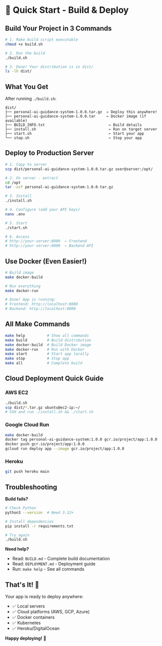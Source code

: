 # 🚀 Quick Start - Build & Deploy

## Build Your Project in 3 Commands

```bash
# 1. Make build script executable
chmod +x build.sh

# 2. Run the build
./build.sh

# 3. Done! Your distribution is in dist/
ls -lh dist/
```

## What You Get

After running `./build.sh`:

```
dist/
├── personal-ai-guidance-system-1.0.0.tar.gz  ← Deploy this anywhere!
├── personal-ai-guidance-system-1.0.0.tar     ← Docker image (if available)
├── BUILD_INFO.txt                             ← Build details
├── install.sh                                 ← Run on target server
├── start.sh                                   ← Start your app
└── stop.sh                                    ← Stop your app
```

## Deploy to Production Server

```bash
# 1. Copy to server
scp dist/personal-ai-guidance-system-1.0.0.tar.gz user@server:/opt/

# 2. On server - extract
cd /opt
tar -xzf personal-ai-guidance-system-1.0.0.tar.gz

# 3. Install
./install.sh

# 4. Configure (add your API keys)
nano .env

# 5. Start
./start.sh

# 6. Access
# http://your-server:8080  ← Frontend
# http://your-server:8000  ← Backend API
```

## Use Docker (Even Easier!)

```bash
# Build image
make docker-build

# Run everything
make docker-run

# Done! App is running:
# Frontend: http://localhost:8080
# Backend: http://localhost:8000
```

## All Make Commands

```bash
make help          # Show all commands
make build         # Build distribution
make docker-build  # Build Docker image
make docker-run    # Run with Docker
make start         # Start app locally
make stop          # Stop app
make all           # Complete build
```

## Cloud Deployment Quick Guide

### AWS EC2
```bash
./build.sh
scp dist/*.tar.gz ubuntu@ec2-ip:~/
# SSH and run ./install.sh && ./start.sh
```

### Google Cloud Run
```bash
make docker-build
docker tag personal-ai-guidance-system:1.0.0 gcr.io/project/app:1.0.0
docker push gcr.io/project/app:1.0.0
gcloud run deploy app --image gcr.io/project/app:1.0.0
```

### Heroku
```bash
git push heroku main
```

## Troubleshooting

**Build fails?**
```bash
# Check Python
python3 --version  # Need 3.12+

# Install dependencies
pip install -r requirements.txt

# Try again
./build.sh
```

**Need help?**
- Read: `BUILD.md` - Complete build documentation
- Read: `DEPLOYMENT.md` - Deployment guide
- Run: `make help` - See all commands

## That's It! 🎉

Your app is ready to deploy anywhere:
- ✅ Local servers
- ✅ Cloud platforms (AWS, GCP, Azure)
- ✅ Docker containers
- ✅ Kubernetes
- ✅ Heroku/DigitalOcean

**Happy deploying!** 🚀
